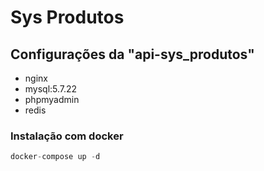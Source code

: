 # Sys Produtos

## Configurações da "api-sys_produtos"

- nginx
- mysql:5.7.22
- phpmyadmin
- redis

### Instalação com docker
~~~~php
docker-compose up -d
~~~~